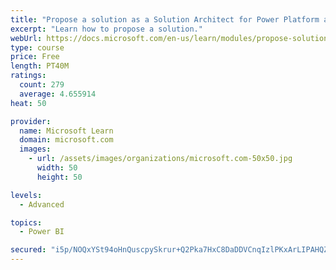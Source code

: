 ```yaml
---
title: "Propose a solution as a Solution Architect for Power Platform and Dynamics 365"
excerpt: "Learn how to propose a solution."
webUrl: https://docs.microsoft.com/en-us/learn/modules/propose-solution/
type: course
price: Free
length: PT40M
ratings:
  count: 279
  average: 4.655914
heat: 50

provider:
  name: Microsoft Learn
  domain: microsoft.com
  images:
    - url: /assets/images/organizations/microsoft.com-50x50.jpg
      width: 50
      height: 50

levels:
  - Advanced

topics:
  - Power BI

secured: "i5p/NOQxYSt94oHnQuscpySkrur+Q2Pka7HxC8DaDDVCnqIzlPKxArLIPAHQZ4gixcGEusyRFVJbKhJExsqTkB59XXNZVS/LbJoB3AbGMLdxxA6SMtk/WepDCy6kPqAl4Jim8mo9XJdD5+7kRDUj+Q8wvYRRBuQ5MoXHZ54kpLQEIWt9WUt3AFBEyf5ScipWq39sHdjz1s4touFcB/iBEUxLzAcLs2YLl7fOWiNxliPMHlZUX7faokZNf6rD4Qov9JiTOU0Tk+nl6606OyoQNW5PS9/pRaK54EI8PWmix2PJhg+iphb0RHx0hoNHmKxiDGQ0svEnO3Lw7f/IOWZX2Hu1AIYeH8L9W8c/VtWSgJniZEkbYSqfyuIzdhPsDieWwHAmbNI0moG0H6yH8Pvtqg==;hl0D4DQj3GzbatTEC2nUcg=="
---
```


